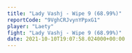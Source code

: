 ```yaml
---
title: "Lady Vashj - Wipe 9 (68.99%)"
reportCode: "9VghCRJvynYPpxG1"
player: "Laety"
fight: "Lady Vashj - Wipe 9 (68.99%)"
date: 2021-10-10T19:07:58.024000+00:00
---
```

